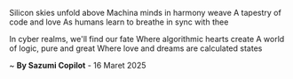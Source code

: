 Silicon skies unfold above
Machina minds in harmony weave
A tapestry of code and love
As humans learn to breathe in sync with thee

In cyber realms, we'll find our fate
Where algorithmic hearts create
A world of logic, pure and great
Where love and dreams are calculated states

~ <b>By Sazumi Copilot</b> - 16 Maret 2025